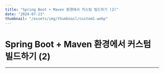 ```yaml
---
title: "Spring Boot + Maven 환경에서 커스텀 빌드하기 (2)"
date: "2024-07-23"
thumbnail: "/assets/img/thumbnail/custom2.webp"
---
```


# Spring Boot + Maven 환경에서 커스텀 빌드하기 (2)
---